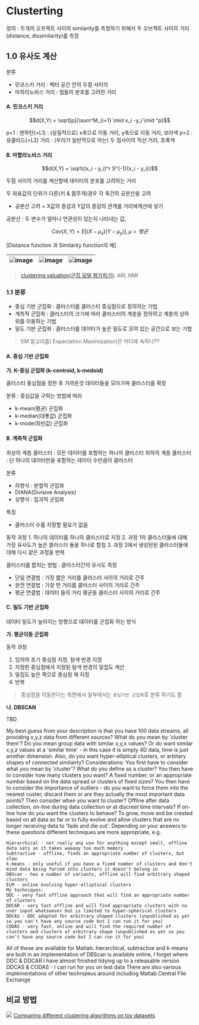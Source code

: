 # Clusterting

정의 : 두개의 오프젝트 사이의 similarity를 측정하기 위해서 두 오브젝트 사이의 거리\(distance, dissimilarity\)를 측정

## 

## 1.0 유사도 계산

분류

* 민코스키 거리 : 벡터 공간 안의 두점 사이의
* 마하라노비스 거리 : 점들의 분호를 고려한 거리

#### A. 민코스키 거리

$$d(X,Y) = \sqrt[p]{\sum^M_{i=1} \mid x_i -y_i \mid ^p}$$

p=1 : 맨하탄\(=L1\) : \(실질적으로\) x축으로 이동 거리, y축으로 이동 거리, 보라색 p=2 : 유클리드\(=L2\) 거리 : \(우리가 일반적으로 아는\) 두 점사이의 직선 거리, 초록색

#### B. 마할라노비스 거리

$$d(X,Y) = \sqrt{(x_i - y_i)^r S^{-1}(x_i - y_i)}$$

두점 사이의 거리를 계산할때 데이터의 분포를 고려하는 거리

두 좌표값의 단위가 다른\(키 & 몸무게\)경우 각 축간의 공분산을 고려

* 공분산 고려 = X값의 증감과 Y값의 증감의 관계를 거리에계산에 넣기

공분산 : 두 변수가 얼마나 연관성이 있는지 나타내는 값,

$$Cov(X,Y) = E \left[(X-\mu_x)(Y-\mu_y) \right] , \mu = 평균$$

\[Distance function 과 Similarity function의 예\]

| ![image](https://user-images.githubusercontent.com/17797922/40976309-9a69c00c-6882-11e8-8dd3-bc4b3846834f.png) | ![image](https://user-images.githubusercontent.com/17797922/40976327-aedac18a-6882-11e8-8f83-6690531e52cd.png) | ![image](https://user-images.githubusercontent.com/17797922/40978071-87854ef2-6887-11e8-9785-27911ef9936e.png) |
| :--- | :--- | :--- |


> [clustering valuation\(군집 모델 평가하기\)](http://woolulu.tistory.com/50): ARI, NMI

### 1.1 분류

* 중심 기반 군집화 : 클러스터를 클러스터 중심점으로 정의하는 기법
* 계측적 군집화 : 클러스터의 크기에 따라 클러스터의 계층을 정의하고 계층의 상하위를 이용하는 기법
* 밀도 기반 군집화 : 클러스터를 데이터가 높은 밀도로 모여 있는 공간으로 보는 기법

> EM 알고리즘\( Expectation Maximization\)은 어디에 속하나??

#### A. 중심 기반 군집화

**가. K-중심 군집화 \(k-centroid, k-medoid\)**

클러스터 중심점을 정한 후 가까운것 데이터들을 모아가며 클러스터를 확장

분류 : 중심값을 구하는 방법에 따라

* k-mean\(평균\) 군집화
* k-median\(대푯값\) 군집화
* k-mode\(최빈값\) 군집화

#### B. 계측적 군집화

최상의 계층 클러스터 : 모든 데이터를 포함하는 하나의 클러스터 최하의 계층 클러스터 : 단 하나의 데이터만을 포함하는 데이터 수만큼의 클러스터

분류

* 하향식 : 분할적 군집화
* DIANA\(Divisive Analysis\)
* 상향식 : 집괴적 군집화

특징

* 클러스터 수를 지정할 필요가 없음

동작 과정 1. 하나의 데이터를 하나의 클러스터로 지정 2. 과정 1의 클러스터들에 대해 가장 유사도가 높은 클러스터 둘을 하나로 합침 3. 과정 2에서 생성된된 클러스터들에 대해 다시 같은 과정을 반복

클러스터를 합치는 방법 : 클러스터간의 유사도 측정

* 단일 연결법 : 가장 짧은 거리를 클러스터 사이의 거리로 간주
* 완전 연결법 : 가장 먼 거리를 클러스터 사이의 거리로 간주
* 평균 연결법 : 데이터 들의 거리 평균을 클러스터 사이의 거리로 간주

#### C. 밀도 기반 군집화

데이터 밀도가 높아지는 방향으로 데이터를 군집화 하는 방식

**가. 평균이동 군집화**

동작 과정

1. 임의의 초기 중심점 지정, 탐색 반경 지정
2. 지정한 중심점에서 지정된 탐색 반경의 밀집도 계산
3. 밀집도 높은 쪽으로 중심점 재 지정
4. 반복

> 중심점을 이동한다는 측면에서 일부에서는 `중심기반 군집화`로 분류 하기도 함

**나. DBSCAN**

TBD

My best guess from your description is that you have 100 data streams, all providing x,y,z data from different sources? What do you mean by 'cluster them'? Do you mean group data with similar x,y,x values? Or do want similar x,y,z values at a 'similar time' - in this case it is simply 4D data, time is just another dimension. Also, do you want hyper-elliptical clusters, or arbitary shapes of connected similairty? Considerations: You first have to consider what you mean by 'cluster'? What do you define as a cluster? You then have to consider how many clusters you want? A fixed number, or an appropriate number based on the data spread or clusters of fixed sizes? You then have to consider the importance of outliers - do you want to force them into the nearest custer, discard them or are they actually the most important data points? Then consider when you want to cluster? Offline after data collection, on-line during data collection or at discreet time intervals? If on-line how do you want the clusters to behave? To grow, move and be created based on all data so far or to fully evolve and allow clusters that are no longer receiving data to 'fade and die out'. Depending on your answers to these questions different techniques are more appropriate, e.g.

```text
Hierarchical - not really any use for anything except small, offline data sets as it takes waaaay too much memory
Subtractive - offline, finds an appropriate number of clusters, but slow
k-means - only useful if you have a fixed number of clusters and don't mind data being forced into clusters it doesn't belong in
DBScan - has a number of variants, offline will find arbitrary shaped clusters
ELM - online evolving hyper-elliptical clusters
My techniques:
DDC - very fast offline approach that will find an appropriate number of clusters
DDCAR - very fast offline and will find appropriate clusters with no user input whatsoever but is limited to hyper-spherical clusters
DDCAS - DDC adapted for arbitrary shaped clusters (unpublished as yet so you can't have any source code but I can run it for you)
CODAS - very fast, online and will find the required number of clusters and clusters of arbitrary shape (unpublished as yet so you can't have any source code but I can run it for you)
```

All of these are available for Matlab: hierarchical, subtractive and k-means are built in an implementation of DBScan is available online, I forget where DDC & DDCAR I have almost finished tidying up to a releasable version DDCAS & CODAS - I can run for you on test data There are also various implementations of other technqieus around including Matlab Central File Exchange

## 비교 방법

![](http://scikit-learn.org/stable/_images/sphx_glr_plot_cluster_comparison_001.png) [Comparing different clustering algorithms on toy datasets](http://scikit-learn.org/stable/auto_examples/cluster/plot_cluster_comparison.html#sphx-glr-auto-examples-cluster-plot-cluster-comparison-py)

